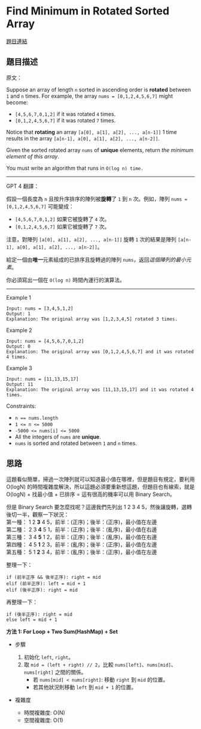 # Find Minimum in Rotated Sorted Array
[題目連結](https://leetcode.com/problems/find-minimum-in-rotated-sorted-array/)

## 題目描述
原文：

Suppose an array of length `n` sorted in ascending order is **rotated** between `1` and `n` times. For example, the array `nums = [0,1,2,4,5,6,7]` might become:

* `[4,5,6,7,0,1,2]` if it was rotated `4` times.
* `[0,1,2,4,5,6,7]` if it was rotated `7` times.

Notice that **rotating** an array `[a[0], a[1], a[2], ..., a[n-1]]` 1 time results in the array `[a[n-1], a[0], a[1], a[2], ..., a[n-2]]`.

Given the sorted rotated array `nums` of **unique** elements, return *the minimum element of this array*.

You must write an algorithm that runs in `O(log n) time.`


----

GPT 4 翻譯：

假設一個長度為 `n` 且按升序排序的陣列被**旋轉**了 `1` 到 `n` 次。例如，陣列 `nums = [0,1,2,4,5,6,7]` 可能變成：

* `[4,5,6,7,0,1,2]` 如果它被旋轉了 `4` 次。
* `[0,1,2,4,5,6,7]` 如果它被旋轉了 `7` 次。

注意，對陣列 `[a[0], a[1], a[2], ..., a[n-1]]` 旋轉 `1` 次的結果是陣列 `[a[n-1], a[0], a[1], a[2], ..., a[n-2]]`。

給定一個由**唯一**元素組成的已排序且旋轉過的陣列 `nums`，返回*這個陣列的最小元素*。

你必須寫出一個在 `O(log n)` 時間內運行的演算法。

----

Example 1

```
Input: nums = [3,4,5,1,2]
Output: 1
Explanation: The original array was [1,2,3,4,5] rotated 3 times.
```

Example 2
```
Input: nums = [4,5,6,7,0,1,2]
Output: 0
Explanation: The original array was [0,1,2,4,5,6,7] and it was rotated 4 times.
```

Example 3

```
Input: nums = [11,13,15,17]
Output: 11
Explanation: The original array was [11,13,15,17] and it was rotated 4 times. 
```

Constraints:

* `n == nums.length`
* `1 <= n <= 5000`
* `-5000 <= nums[i] <= 5000`
* All the integers of `nums` are **unique**.
* `nums` is sorted and rotated between `1` and `n` times.


## 思路

這題看似簡單，掃過一次陣列就可以知道最小值在哪裡，但是題目有規定，要利用 O(logN) 的時間複雜度解決，所以這題必須要重新想這題，但題目也有線索，就是 O(logN) + 找最小值 + 已排序 = 這有很高的機率可以用 Binary Search。  

但是 Binary Search 要怎麼找呢？這邊我們先列出 1 2 3 4 5，然後讓旋轉，選轉後切一半，觀察一下狀況：  
第一種： 1 2 **3** 4 5，前半：(正序)；後半：(正序)，最小值在左邊  
第二種： 2 3 **4** 5 1，前半：(正序)；後半：(亂序)，最小值在右邊  
第三種： 3 4 **5** 1 2，前半：(正序)；後半：(亂序)，最小值在右邊  
第四種： 4 5 **1** 2 3，前半：(亂序)；後半：(正序)，最小值在左邊  
第五種： 5 1 **2** 3 4，前半：(亂序)；後半：(正序)，最小值在左邊  

整理一下：
```
if (前半正序 && 後半正序): right = mid  
elif (前半正序): left = mid + 1  
elif (後半正序): right = mid  
```

再整理一下：  
```
if (後半正序): right = mid  
else left = mid + 1  
```

**方法 1: For Loop + Two Sum(HashMap) + Set**

* 步驟
    1. 初始化 `left`, `right`。
    2. 取 `mid = (left + right) // 2`，比較 `nums[left]`、`nums[mid]`、`nums[right]` 之間的關係。
        - 若 `nums[mid] < nums[right]`: 移動 `right` 到 `mid` 的位置。
        - 若其他狀況則移動 `left` 到 `mid + 1` 的位置。

* 複雜度
    * 時間複雜度: O(N)
    * 空間複雜度: O(1)
